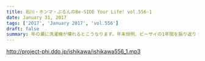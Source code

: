 ```yaml
---
title: 石川・ホンマ・ぶるんのBe-SIDE Your Life! vol.556-1
date: January 31, 2017
tags: ['2017', 'January 2017', 'vol.556']
draft: false
summary: 年の瀬に洗濯機が壊れるとこうなります。年末恒例、ビーサイの1年間を振り返り！その１SAITO
---
```


http://project-phi.ddo.jp/ishikawa/ishikawa556_1.mp3